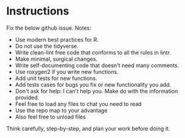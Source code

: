 # Instructions

Fix the below github issue. Notes:

- Use modern best practices for R.
- Do not use the tidyverse.
- Write clean-lint free code that conforms to all the rules in lintr.
- Make minimal, surgical changes.
- Write self-documenting code that doesn't need many comments.
- Use roxygen2 if you write new functions.
- Add unit tests for new functions.
- Add tests cases for bugs you fix or new functionality you add.
- Don't ask for help: I can't help you.  Make do with the information provided.
- Feel free to load any files to chat you need to read
- Use the repo map to your advantage
- Also feel free to unload files

Think carefully, step-by-step, and plan your work before doing it.
